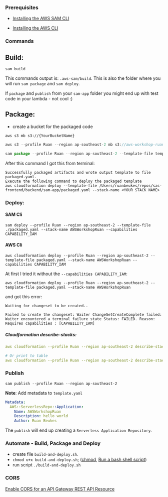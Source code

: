 ### Prerequisites
- [Installing the AWS SAM CLI](https://docs.aws.amazon.com/serverless-application-model/latest/developerguide/serverless-sam-cli-install.html)

- [Installing the AWS CLI](https://docs.aws.amazon.com/cli/latest/userguide/cli-chap-install.html)

### Commands

## Build:

`sam build`

This commands output is: `.aws-sam/build`.
This is also the folder where you will run `sam package` and `sam deploy`.

If `package` and `publish` from your `sam-app` folder you might end up with test code in your lambda - not cool :)

## Package:

- create a bucket for the packaged code

`aws s3 mb s3://{YourBucketName}`

```javascript
aws s3 --profile Ruan --region ap-southeast-2 mb s3://aws-workshop-ruan
```

```javascript
sam package --profile Ruan --region ap-southeast-2 --template-file template.yaml --output-template-file packaged.yaml --s3-bucket aws-workshop-ruan
```

After this command I got this from terminal:

```
Successfully packaged artifacts and wrote output template to file packaged.yaml.
Execute the following command to deploy the packaged template
aws cloudformation deploy --template-file /Users/ruanbeukes/repos/sas-frontend/backend/sam-app/packaged.yaml --stack-name <YOUR STACK NAME>
```

### Deploy:

#### SAM Cli
```
sam deploy --profile Ruan --region ap-southeast-2 --template-file ./packaged.yaml --stack-name AWSWorkshopRuan --capabilities CAPABILITY_IAM
```

#### AWS Cli
```
aws cloudformation deploy --profile Ruan --region ap-southeast-2 --template-file packaged.yaml --stack-name AWSWorkshopRuan --capabilities CAPABILITY_IAM
```

At first I tried it without the `--capabilities CAPABILITY_IAM`:

```
aws cloudformation deploy --profile Ruan --region ap-southeast-2 --template-file packaged.yaml --stack-name AWSWorkshopRuan
```

and got this error:
```
Waiting for changeset to be created..

Failed to create the changeset: Waiter ChangeSetCreateComplete failed: Waiter encountered a terminal failure state Status: FAILED. Reason: Requires capabilities : [CAPABILITY_IAM]
```
##### Cloudformation describe-stacks:
```yaml
aws cloudformation --profile Ruan --region ap-southeast-2 describe-stacks --stack-name AWSWorkshopRuan --query 'Stacks[].Outputs[?OutputKey==`HelloWorldApi`]'

# Or print to table
aws cloudformation --profile Ruan --region ap-southeast-2 describe-stacks --stack-name AWSWorkshopRuan --query 'Stacks[].Outputs[?OutputKey==`HelloWorldApi`]' --output table
```

### Publish 
`sam publish --profile Ruan --region ap-southeast-2`

**Note**: Add metadata to `template.yaml`

```yaml
Metadata:
  AWS::ServerlessRepo::Application:
    Name: AWSWorkshopRuan
    Description: hello world
    Author: Ruan Beukes 
```

The `publish` will end up creating a `Serverless Application Repository`.

### Automate - Build, Package and Deploy

- create file `build-and-deploy.sh`.
- `chmod u+x build-and-deploy.sh`; ([chmod](https://ss64.com/osx/chmod.html), [Run a bash shell script](https://ss64.com/osx/syntax-shellscript.html))
- run script `./build-and-deploy.sh`

### CORS
[Enable CORS for an API Gateway REST API Resource](https://docs.aws.amazon.com/apigateway/latest/developerguide/how-to-cors.html)